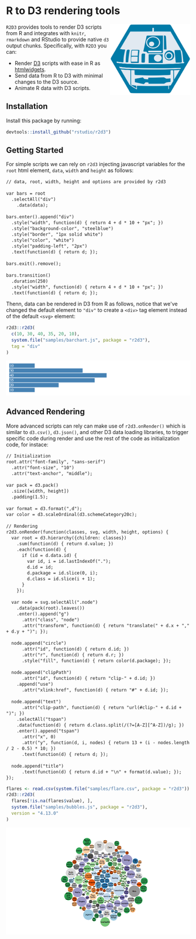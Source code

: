 R to D3 rendering tools
================

<img src="tools/README/r2d3-hex.svg" width=220 align="right"/>

`R2D3` provides tools to render D3 scripts from R and integrates with `knitr`, `rmarkdown` and RStudio to provide native `d3` output chunks. Specifically, with `R2D3` you can:

-   Render [D3](https://d3js.org/) scripts with ease in R as [htmlwidgets](https://www.htmlwidgets.org/).
-   Send data from R to D3 with minimal changes to the D3 source.
-   Animate R data with D3 scripts.

Installation
------------

Install this package by running:

``` r
devtools::install_github("rstudio/r2d3")
```

Getting Started
---------------

For simple scripts we can rely on `r2d3` injecting javascript variables for the `root` html element, `data`, `width` and `height` as follows:

    // data, root, width, height and options are provided by r2d3

    var bars = root
      .selectAll("div")
        .data(data);
        
    bars.enter().append("div")
      .style("width", function(d) { return 4 + d * 10 + "px"; })
      .style("background-color", "steelblue")
      .style("border", "1px solid white")
      .style("color", "white")
      .style("padding-left", "2px")
      .text(function(d) { return d; });

    bars.exit().remove();

    bars.transition()
      .duration(250)
      .style("width", function(d) { return 4 + d * 10 + "px"; })
      .text(function(d) { return d; });

Thenn, data can be rendered in D3 from R as follows, notice that we've changed the default element to `"div"` to create a `<div>` tag element instead of the default `<svg>` element:

``` r
r2d3::r2d3(
  c(10, 30, 40, 35, 20, 10),
  system.file("samples/barchart.js", package = "r2d3"),
  tag = "div"
)
```

![](tools/README/r2d3-variable.png)

Advanced Rendering
------------------

More advanced scripts can rely can make use of `r2d3.onRender()` which is similar to `d3.csv()`, `d3.json()`, and other D3 data loading libraries, to trigger specific code during render and use the rest of the code as initialization code, for instace:

    // Initialization
    root.attr("font-family", "sans-serif")
      .attr("font-size", "10")
      .attr("text-anchor", "middle");
        
    var pack = d3.pack()
      .size([width, height])
      .padding(1.5);
        
    var format = d3.format(",d");
    var color = d3.scaleOrdinal(d3.schemeCategory20c);

    // Rendering
    r2d3.onRender(function(classes, svg, width, height, options) {
      var root = d3.hierarchy({children: classes})
        .sum(function(d) { return d.value; })
        .each(function(d) {
          if (id = d.data.id) {
            var id, i = id.lastIndexOf(".");
            d.id = id;
            d.package = id.slice(0, i);
            d.class = id.slice(i + 1);
          }
        });

      var node = svg.selectAll(".node")
        .data(pack(root).leaves())
        .enter().append("g")
          .attr("class", "node")
          .attr("transform", function(d) { return "translate(" + d.x + "," + d.y + ")"; });

      node.append("circle")
          .attr("id", function(d) { return d.id; })
          .attr("r", function(d) { return d.r; })
          .style("fill", function(d) { return color(d.package); });

      node.append("clipPath")
          .attr("id", function(d) { return "clip-" + d.id; })
        .append("use")
          .attr("xlink:href", function(d) { return "#" + d.id; });

      node.append("text")
          .attr("clip-path", function(d) { return "url(#clip-" + d.id + ")"; })
        .selectAll("tspan")
        .data(function(d) { return d.class.split(/(?=[A-Z][^A-Z])/g); })
        .enter().append("tspan")
          .attr("x", 0)
          .attr("y", function(d, i, nodes) { return 13 + (i - nodes.length / 2 - 0.5) * 10; })
          .text(function(d) { return d; });

      node.append("title")
          .text(function(d) { return d.id + "\n" + format(d.value); });
    });

``` r
flares <- read.csv(system.file("samples/flare.csv", package = "r2d3"))
r2d3::r2d3(
  flares[!is.na(flares$value), ],
  system.file("samples/bubbles.js", package = "r2d3"),
  version = "4.13.0"
)
```

![](tools/readme/bubbles-chart-1.png)
